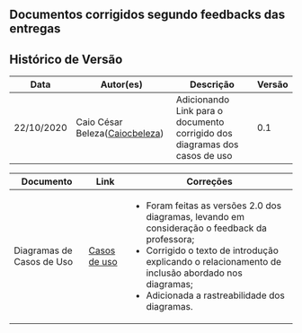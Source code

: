 ## Documentos corrigidos segundo feedbacks das entregas

## Histórico de Versão

<table>
  <thead>
    <tr>
      <th>Data</th>
      <th>Autor(es)</th>
      <th>Descrição</th>
      <th>Versão</th>
    </tr>
  </thead>

  <tbody>
    <tr>
      <td>22/10/2020</td>
      <td>
        Caio César Beleza(<a target="blank" href="https://github.com/Caiocbeleza">Caiocbeleza</a>)
      </td>
      <td>Adicionando Link para o documento corrigido dos diagramas dos casos de uso </td>
      <td>0.1</td>
    </tr>
  </tbody>
</table>


|Documento|Link|Correções|
|--|--|--|
|Diagramas de Casos de Uso|[Casos de uso](../../docs/modelagem/diagramas_dinamicos/diagrama_casos_de_uso.md)|<ul><li>Foram feitas as versões 2.0 dos diagramas, levando em consideração o feedback da professora;</li><li>Corrigido o texto de introdução explicando o relacionamento de inclusão abordado nos diagramas;</li><li>Adicionada a rastreabilidade dos diagramas.</li></ul> |
